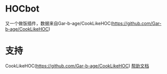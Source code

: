 # HOCbot

又一个做饭插件，数据来自Gar-b-age/CookLikeHOC(https://github.com/Gar-b-age/CookLikeHOC)

# 支持
CookLikeHOC(https://github.com/Gar-b-age/CookLikeHOC)
[帮助文档](https://astrbot.app)
